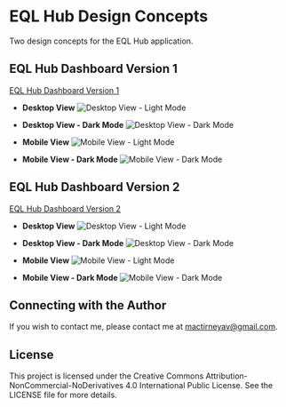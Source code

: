 # EQL Hub Design Concepts
Two design concepts for the EQL Hub application.

## EQL Hub Dashboard Version 1
[EQL Hub Dashboard Version 1](https://github.com/MacTirney/EQL-Hub/tree/main/Admin%20Dashboard%20v1/Dashboard/src)

* **Desktop View**
![Desktop View - Light Mode](./Admin%20Dashboard%20v1/EQL%20Hub%20Dashboard%20V1%20Photos/Desktop%20View%20-%20Light%20Mode.png)

* **Desktop View - Dark Mode**
![Desktop View - Dark Mode](./Admin%20Dashboard%20v1/EQL%20Hub%20Dashboard%20V1%20Photos/Desktop%20View%20-%20Dark%20Mode.png)

* **Mobile View**
![Mobile View - Light Mode](./Admin%20Dashboard%20v1/EQL%20Hub%20Dashboard%20V1%20Photos/Mobile%20View%20-%20Light%20Mode.png)

* **Mobile View - Dark Mode**
![Mobile View - Dark Mode](./Admin%20Dashboard%20v1/EQL%20Hub%20Dashboard%20V1%20Photos/Mobile%20View%20-%20Dark%20Mode.png)

## EQL Hub Dashboard Version 2
[EQL Hub Dashboard Version 2](https://github.com/MacTirney/EQL-Hub/tree/main/Admin%20Dashboard%20v2/Dashboard/src)

* **Desktop View**
![Desktop View - Light Mode](./Admin%20Dashboard%20v2/EQL%20Hub%20Dashboard%20V2%20Photos/Desktop%20View%20-%20Light%20Mode.png)

* **Desktop View - Dark Mode**
![Desktop View - Dark Mode](./Admin%20Dashboard%20v2/EQL%20Hub%20Dashboard%20V2%20Photos/Desktop%20View%20-%20Dark%20Mode.png)

* **Mobile View**
![Mobile View - Light Mode](./Admin%20Dashboard%20v2/EQL%20Hub%20Dashboard%20V2%20Photos/Mobile%20View%20-%20Light%20Mode.png)

* **Mobile View - Dark Mode**
![Mobile View - Dark Mode](./Admin%20Dashboard%20v2/EQL%20Hub%20Dashboard%20V2%20Photos/Mobile%20View%20-%20Dark%20Mode.png)


## Connecting with the Author
If you wish to contact me, please contact me at mactirneyav@gmail.com.

## License
This project is licensed under the Creative Commons Attribution-NonCommercial-NoDerivatives 4.0
International Public License. 
See the LICENSE file for more details.
